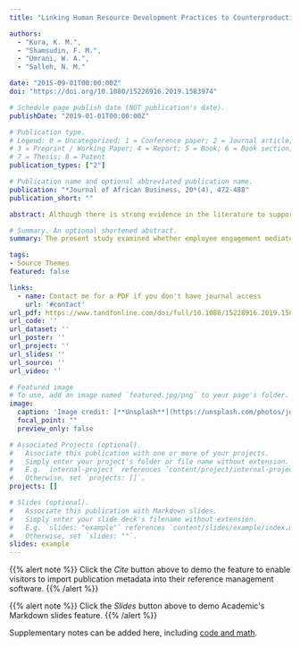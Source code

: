```yaml
---
title: "Linking Human Resource Development Practices to Counterproductive Work Behaviour: Does Employee Engagement Matter"

authors: 
  - "Kura, K. M.", 
  - "Shamsudin, F. M.", 
  - "Umrani, W. A.",
  - "Salleh, N. M."

date: "2015-09-01T00:00:00Z"
doi: "https://doi.org/10.1080/15228916.2019.1583974"

# Schedule page publish date (NOT publication's date).
publishDate: "2019-01-01T00:00:00Z"

# Publication type.
# Legend: 0 = Uncategorized; 1 = Conference paper; 2 = Journal article;
# 3 = Preprint / Working Paper; 4 = Report; 5 = Book; 6 = Book section;
# 7 = Thesis; 8 = Patent
publication_types: ["2"]

# Publication name and optional abbreviated publication name.
publication: "*Journal of African Business, 20*(4), 472-488"
publication_short: ""

abstract: Although there is strong evidence in the literature to support the relationship between human resource development (HRD) practices and counterproductive work behavior (CWB), little is known about the psychological processes underlying this relationship. The present study examined whether employee engagement mediates the relationship between HRD practices and CWB. Participants were 271 employees enroled in a part-time Master of Business Administration (MBA) program at a large public university in Nigeria. After controlling for demographic characteristics, results showed that HRD practices were negatively related to CWB. The results also indicated that employee engagement plays a role in mediating the relationship between HRD practices and CWB.

# Summary. An optional shortened abstract.
summary: The present study examined whether employee engagement mediates the relationship between HRD practices and CWB.

tags:
- Source Themes
featured: false

links:
  - name: Contact me for a PDF if you don't have journal access
    url: '#contact'
url_pdf: https://www.tandfonline.com/doi/full/10.1080/15228916.2019.1583974?scroll=top&needAccess=true
url_code: ''
url_dataset: ''
url_poster: ''
url_project: ''
url_slides: ''
url_source: ''
url_video: ''

# Featured image
# To use, add an image named `featured.jpg/png` to your page's folder. 
image:
  caption: 'Image credit: [**Unsplash**](https://unsplash.com/photos/jdD8gXaTZsc)'
  focal_point: ""
  preview_only: false

# Associated Projects (optional).
#   Associate this publication with one or more of your projects.
#   Simply enter your project's folder or file name without extension.
#   E.g. `internal-project` references `content/project/internal-project/index.md`.
#   Otherwise, set `projects: []`.
projects: []

# Slides (optional).
#   Associate this publication with Markdown slides.
#   Simply enter your slide deck's filename without extension.
#   E.g. `slides: "example"` references `content/slides/example/index.md`.
#   Otherwise, set `slides: ""`.
slides: example
---
```


{{% alert note %}}
Click the *Cite* button above to demo the feature to enable visitors to import publication metadata into their reference management software.
{{% /alert %}}

{{% alert note %}}
Click the *Slides* button above to demo Academic's Markdown slides feature.
{{% /alert %}}

Supplementary notes can be added here, including [code and math](https://sourcethemes.com/academic/docs/writing-markdown-latex/).
